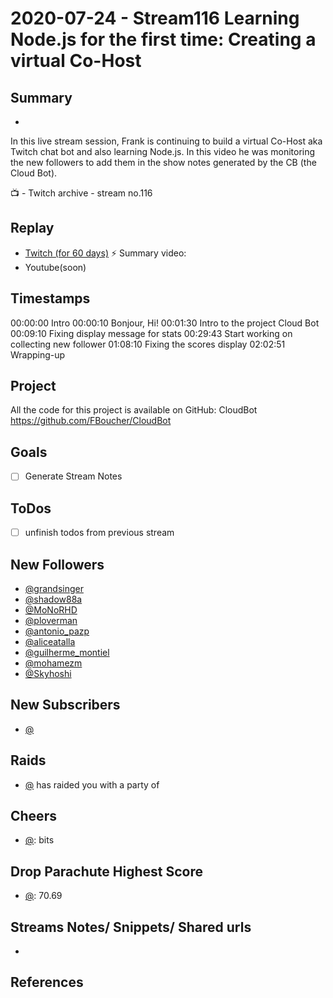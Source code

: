 
# 2020-07-24 - Stream116 Learning Node.js for the first time: Creating a virtual Co-Host

## Summary
-

In this live stream session, Frank is continuing to build a virtual Co-Host aka Twitch chat bot and also learning Node.js. In this video he was monitoring the new followers to add them in the show notes generated by the CB (the Cloud Bot).

📺 - Twitch archive - stream no.116

## Replay


- [Twitch (for 60 days)](https://www.twitch.tv/videos/)
⚡ Summary video:
- Youtube(soon)


## Timestamps


00:00:00 Intro
00:00:10 Bonjour, Hi!
00:01:30 Intro to the project Cloud Bot
00:09:10 Fixing display message for stats
00:29:43 Start working on collecting new follower
01:08:10 Fixing the scores display
02:02:51 Wrapping-up



Project
-------

All the code for this project is available on GitHub: CloudBot https://github.com/FBoucher/CloudBot


Goals
-----

- [ ] Generate Stream Notes



ToDos
-----
- [ ] unfinish todos from previous stream


New Followers
-------------

- [@grandsinger](https://www.twitch.tv/grandsinger)
- [@shadow88a](https://www.twitch.tv/shadow88a)
- [@MoNoRHD](https://www.twitch.tv/MoNoRHD)
- [@ploverman](https://www.twitch.tv/ploverman)
- [@antonio_pazp](https://www.twitch.tv/antonio_pazp)
- [@aliceatalla](https://www.twitch.tv/aliceatalla)
- [@guilherme_montiel](https://www.twitch.tv/guilherme_montiel)
- [@mohamezm](https://www.twitch.tv/mohamezm)
- [@Skyhoshi](https://www.twitch.tv/Skyhoshi)




New Subscribers
---------------

- [@](https://www.twitch.tv/)


Raids
------

- [@](https://www.twitch.tv/) has raided you with a party of 



Cheers
------

- [@](https://www.twitch.tv/):  bits


Drop Parachute Highest Score
----------------------------

- [@](https://www.twitch.tv/):  70.69



Streams Notes/ Snippets/ Shared urls
-----------------------------------

- 


References
----------


